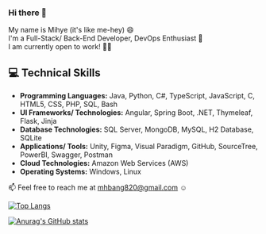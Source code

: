### Hi there 👋
My name is Mihye (it's like me-hey) 😄  
I'm a Full-Stack/ Back-End Developer, DevOps Enthusiast 🌱  
I am currently open to work! 👩‍💻

## 💻 Technical Skills
- **Programming Languages:** Java, Python, C#, TypeScript, JavaScript, C, HTML5, CSS, PHP, SQL, Bash
- **UI Frameworks/ Technologies:** Angular, Spring Boot, .NET, Thymeleaf, Flask, Jinja
- **Database Technologies:** SQL Server, MongoDB, MySQL, H2 Database, SQLite
- **Applications/ Tools:** Unity, Figma, Visual Paradigm, GitHub, SourceTree, PowerBI, Swagger, Postman
- **Cloud Technologies:** Amazon Web Services (AWS)
- **Operating Systems:** Windows, Linux


📫 Feel free to reach me at mhbang820@gmail.com ☺
  
  
<!-- <img align="left" alt="mihye's Github Top languages" src="https://github-readme-stats-mihye-bang.vercel.app/api/top-langs/?username=mihye-bang&exclude_repo=UMACharacterCreator,demo,gamehub&layout=compact" />
<img align="right" alt="mihye's Github Stats" src="https://github-readme-stats-mihye-bang.vercel.app/api?username=mihye-bang&show_icons=true&count_private=true" /> -->

[![Top Langs](https://github-readme-stats-mihye-bang.vercel.app/api/top-langs/?username=mihye-bang&exclude_repo=UMACharacterCreator,demo,gamehub&layout=compact)](https://github.com/mihye-bang/github-readme-stats)   

[![Anurag's GitHub stats](https://github-readme-stats-mihye-bang.vercel.app/api?username=mihye-bang&show_icons=true&count_private=true)](https://github.com/mihye-bang/github-readme-stats)


